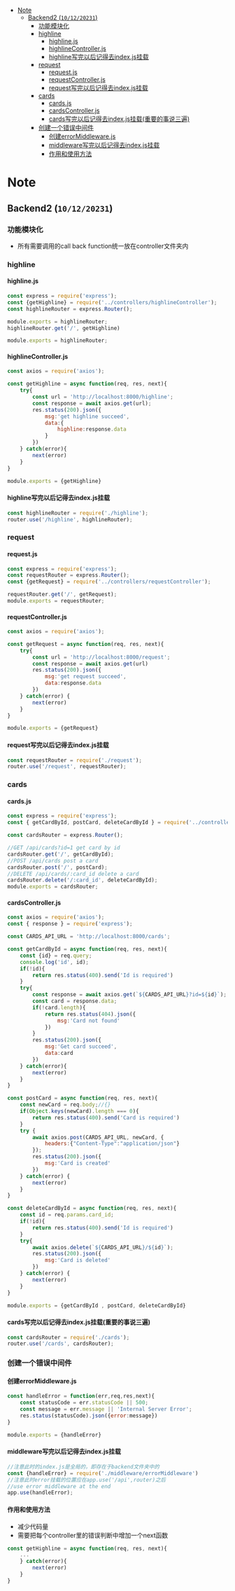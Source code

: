- [Note](#Note)
  - [Backend2 (`10/12/20231`)](#Backend2-101220231)
    - [功能模块化](#功能模块化)
    - [highline](#highline)
      - [highline.js](#highlinejs)
      - [highlineController.js](#highlineControllerjs)
      - [highline写完以后记得去index.js挂载](#highline写完以后记得去indexjs挂载)
    - [request](#request)
      - [request.js](#requestjs)
      - [requestController.js](#requestControllerjs)
      - [request写完以后记得去index.js挂载](#request写完以后记得去indexjs挂载)
    - [cards](#cards)
      - [cards.js](#cardsjs)
      - [cardsController.js](#cardsControllerjs)
      - [cards写完以后记得去index.js挂载(重要的事说三遍)](cards写完以后记得去indexjs挂载-重要的事说三遍)
    - [创建一个错误中间件](#创建一个错误中间件)
      - [创建errorMiddleware.js](#创建errorMiddlewarejs)
      - [middleware写完以后记得去index.js挂载](#middleware写完以后记得去indexjs挂载)
      - [作用和使用方法](#作用和使用方法)


# Note 

## Backend2 (`10/12/20231`)

### 功能模块化
- 所有需要调用的call back function统一放在controller文件夹内

### highline
#### highline.js
```js
const express = require('express');
const {getHighline} = require('../controllers/highlineController');
const highlineRouter = express.Router();

module.exports = highlineRouter;
highlineRouter.get('/', getHighline)

module.exports = highlineRouter;
```
#### highlineController.js
```js
const axios = require('axios');

const getHighline = async function(req, res, next){
    try{
        const url = 'http://localhost:8000/highline';
        const response = await axios.get(url);
        res.status(200).json({
            msg:'get highline succeed',
            data:{
                highline:response.data
            }
        })
    } catch(error){
        next(error)
    }
}

module.exports = {getHighline}
```
#### highline写完以后记得去index.js挂载
```js
const highlineRouter = require('./highline');
router.use('/highline', highlineRouter);
```

### request
#### request.js
```js
const express = require('express');
const requestRouter = express.Router();
const {getRequest} = require('../controllers/requestController');

requestRouter.get('/', getRequest);
module.exports = requestRouter;
```

#### requestController.js
```js
const axios = require('axios');

const getRequest = async function(req, res, next){
    try{
        const url = 'http://localhost:8000/request';
        const response = await axios.get(url)
        res.status(200).json({
            msg:'get request succeed',
            data:response.data
        })
    } catch(error) {
        next(error)
    }
}

module.exports = {getRequest}
```

#### request写完以后记得去index.js挂载
```js
const requestRouter = require('./request');
router.use('/request', requestRouter);
```

### cards
#### cards.js
```js
const express = require('express');
const { getCardById, postCard, deleteCardById } = require('../controllers/cardsController');

const cardsRouter = express.Router();

//GET /api/cards?id=1 get card by id
cardsRouter.get('/', getCardById);
//POST /api/cards post a card
cardsRouter.post('/', postCard);
//DELETE /api/cards/:card_id delete a card
cardsRouter.delete('/:card_id', deleteCardById);
module.exports = cardsRouter;
```

#### cardsController.js
```js
const axios = require('axios');
const { response } = require('express');

const CARDS_API_URL = 'http://localhost:8000/cards';

const getCardById = async function(req, res, next){
    const {id} = req.query;
    console.log('id', id);
    if(!id){
        return res.status(400).send('Id is required')
    }
    try{
        const response = await axios.get(`${CARDS_API_URL}?id=${id}`);
        const card = response.data;
        if(!card.length){
            return res.status(404).json({
                msg:'Card not found'
            })
        }
        res.status(200).json({
            msg:'Get card succeed',
            data:card
        })
    } catch(error){
        next(error)
    }
}

const postCard = async function(req, res, next){
    const newCard = req.body;//{}
    if(Object.keys(newCard).length === 0){
        return res.status(400).send('Card is required')
    }
    try {
        await axios.post(CARDS_API_URL, newCard, {
            headers:{"Content-Type":"application/json"}
        });
        res.status(200).json({
            msg:'Card is created'
        })
    } catch(error) {
        next(error)
    }
}

const deleteCardById = async function(req, res, next){
    const id = req.params.card_id;
    if(!id){
        return res.status(400).send('Id is required')
    }
    try{
        await axios.delete(`${CARDS_API_URL}/${id}`);
        res.status(200).json({
            msg:'Card is deleted'
        })
    } catch(error) {
        next(error)
    }
}

module.exports = {getCardById , postCard, deleteCardById}
```

#### cards写完以后记得去index.js挂载(重要的事说三遍)
```js
const cardsRouter = require('./cards');
router.use('/cards', cardsRouter);
```

### 创建一个错误中间件
#### 创建errorMiddleware.js
```js
const handleError = function(err,req,res,next){
    const statusCode = err.statusCode || 500;
    const message = err.message || 'Internal Server Error';
    res.status(statusCode).json({error:message})
}

module.exports = {handleError}
```
#### middleware写完以后记得去index.js挂载
```js
//注意此时的index.js是全局的，即存在于backend文件夹中的
const {handleError} = require('./middleware/errorMiddleware')
//注意此时error挂载的位置应在app.use('/api',router)之后
//use error middleware at the end
app.use(handleError);
```

#### 作用和使用方法
- 减少代码量
- 需要把每个controller里的错误判断中增加一个next函数
```js
const getHighline = async function(req, res, next){
    ...
    } catch(error){
        next(error)
    }
}
```
